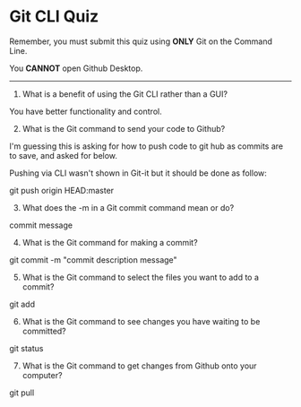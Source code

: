 # Git CLI Quiz

Remember, you must submit this quiz using __ONLY__ Git on the Command Line. 

You __CANNOT__ open Github Desktop.

---

1. What is a benefit of using the Git CLI rather than a GUI?

<!-- Write your answer here -->
You have better functionality and control. 


2. What is the Git command to send your code to Github?

<!-- Write your answer here -->
I'm guessing this is asking for how to push code to git hub as commits are to save, and asked for below.

Pushing via CLI wasn't shown in Git-it but it should be done as follow:

git push origin HEAD:master


3. What does the -m in a Git commit command mean or do?

<!-- Write your answer here -->
commit message

4. What is the Git command for making a commit?

<!-- Write your answer here -->
git commit -m "commit description message"

5. What is the Git command to select the files you want to add to a commit?

<!-- Write your answer here -->
git add <FILENAME>

6. What is the Git command to see changes you have waiting to be committed?

<!-- Write your answer here -->
git status

7. What is the Git command to get changes from Github onto your computer?

<!-- Write your answer here -->
git pull <REMOTENAME> <REMOTEBRANCH>